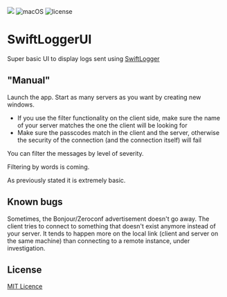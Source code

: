 ![](https://img.shields.io/badge/Swift-5.0-orange.svg?style=flat)
![macOS](https://img.shields.io/badge/os-macOS-green.svg?style=flat)
![license](https://img.shields.io/github/license/mashape/apistatus.svg?style=flat)

# SwiftLoggerUI

Super basic UI to display logs sent using [SwiftLogger](https://gitlab.krugazor.eu/logger/swiftloggerserver)

## "Manual"

Launch the app. Start as many servers as you want by creating new windows.

- If you use the filter functionality on the client side, make sure the name of your server matches the one the client will be looking for
- Make sure the passcodes match in the client and the server, otherwise the security of the connection (and the connection itself) will fail

You can filter the messages by level of severity.

Filtering by words is coming.

As previously stated it is extremely basic.

## Known bugs

Sometimes, the Bonjour/Zeroconf advertisement doesn't go away. The client tries to connect to something that doesn't exist anymore instead of your server. It tends to happen more on the local link (client and server on the same machine) than connecting to a remote instance, under investigation.

## License
[MIT Licence](/LICENSE)
